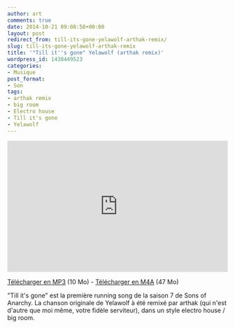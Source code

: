 ```yaml
---
author: art
comments: true
date: 2014-10-21 09:08:58+00:00
layout: post
redirect_from: till-its-gone-yelawolf-arthak-remix/
slug: till-its-gone-yelawolf-arthak-remix
title: '"Till it''s gone" Yelawolf (arthak remix)'
wordpress_id: 1438449523
categories:
- Musique
post_format:
- Son
tags:
- arthak remix
- big room
- Electro house
- Till it's gone
- Yelawolf
---
```


<iframe width="100%" height="300" scrolling="no" frameborder="no" src="https://w.soundcloud.com/player/?url=https%3A//api.soundcloud.com/tracks/172737050&amp;color=%23ff5500&amp;auto_play=false&amp;hide_related=false&amp;show_comments=true&amp;show_user=true&amp;show_reposts=false&amp;show_teaser=true&amp;visual=true"></iframe>

[Télécharger en MP3](https://static.irz.fr/2014/10/Till-its-gone-Yelawolf-arthak-remix-10.mp3) (10 Mo) - [Télécharger en M4A](https://static.irz.fr/2014/10/Till-its-gone-Yelawolf-arthak-remix-10.m4a) (47 Mo)

"Till it's gone" est la première running song de la saison 7 de Sons of Anarchy. La chanson originale de Yelawolf à été remixé par arthak (qui n'est d'autre que moi même, votre fidèle serviteur), dans un style electro house / big room.
